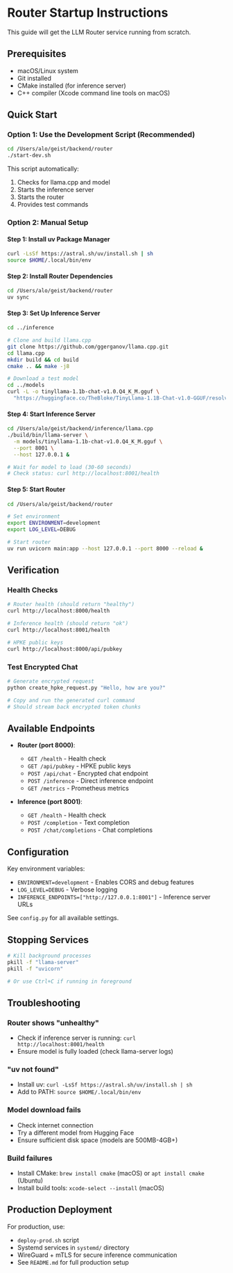 # Router Startup Instructions

This guide will get the LLM Router service running from scratch.

## Prerequisites

- macOS/Linux system
- Git installed
- CMake installed (for inference server)
- C++ compiler (Xcode command line tools on macOS)

## Quick Start

### Option 1: Use the Development Script (Recommended)
```bash
cd /Users/alo/geist/backend/router
./start-dev.sh
```

This script automatically:
1. Checks for llama.cpp and model
2. Starts the inference server
3. Starts the router
4. Provides test commands

### Option 2: Manual Setup

#### Step 1: Install uv Package Manager
```bash
curl -LsSf https://astral.sh/uv/install.sh | sh
source $HOME/.local/bin/env
```

#### Step 2: Install Router Dependencies
```bash
cd /Users/alo/geist/backend/router
uv sync
```

#### Step 3: Set Up Inference Server
```bash
cd ../inference

# Clone and build llama.cpp
git clone https://github.com/ggerganov/llama.cpp.git
cd llama.cpp
mkdir build && cd build
cmake .. && make -j8

# Download a test model
cd ../models
curl -L -o tinyllama-1.1b-chat-v1.0.Q4_K_M.gguf \
  "https://huggingface.co/TheBloke/TinyLlama-1.1B-Chat-v1.0-GGUF/resolve/main/tinyllama-1.1b-chat-v1.0.Q4_K_M.gguf"
```

#### Step 4: Start Inference Server
```bash
cd /Users/alo/geist/backend/inference/llama.cpp
./build/bin/llama-server \
  -m models/tinyllama-1.1b-chat-v1.0.Q4_K_M.gguf \
  --port 8001 \
  --host 127.0.0.1 &

# Wait for model to load (30-60 seconds)
# Check status: curl http://localhost:8001/health
```

#### Step 5: Start Router
```bash
cd /Users/alo/geist/backend/router

# Set environment
export ENVIRONMENT=development
export LOG_LEVEL=DEBUG

# Start router
uv run uvicorn main:app --host 127.0.0.1 --port 8000 --reload &
```

## Verification

### Health Checks
```bash
# Router health (should return "healthy")
curl http://localhost:8000/health

# Inference health (should return "ok")
curl http://localhost:8001/health

# HPKE public keys
curl http://localhost:8000/api/pubkey
```

### Test Encrypted Chat
```bash
# Generate encrypted request
python create_hpke_request.py "Hello, how are you?"

# Copy and run the generated curl command
# Should stream back encrypted token chunks
```

## Available Endpoints

- **Router (port 8000)**:
  - `GET /health` - Health check
  - `GET /api/pubkey` - HPKE public keys
  - `POST /api/chat` - Encrypted chat endpoint
  - `POST /inference` - Direct inference endpoint
  - `GET /metrics` - Prometheus metrics

- **Inference (port 8001)**:
  - `GET /health` - Health check
  - `POST /completion` - Text completion
  - `POST /chat/completions` - Chat completions

## Configuration

Key environment variables:
- `ENVIRONMENT=development` - Enables CORS and debug features
- `LOG_LEVEL=DEBUG` - Verbose logging
- `INFERENCE_ENDPOINTS=["http://127.0.0.1:8001"]` - Inference server URLs

See `config.py` for all available settings.

## Stopping Services

```bash
# Kill background processes
pkill -f "llama-server"
pkill -f "uvicorn"

# Or use Ctrl+C if running in foreground
```

## Troubleshooting

### Router shows "unhealthy"
- Check if inference server is running: `curl http://localhost:8001/health`
- Ensure model is fully loaded (check llama-server logs)

### "uv not found"
- Install uv: `curl -LsSf https://astral.sh/uv/install.sh | sh`
- Add to PATH: `source $HOME/.local/bin/env`

### Model download fails
- Check internet connection
- Try a different model from Hugging Face
- Ensure sufficient disk space (models are 500MB-4GB+)

### Build failures
- Install CMake: `brew install cmake` (macOS) or `apt install cmake` (Ubuntu)
- Install build tools: `xcode-select --install` (macOS)

## Production Deployment

For production, use:
- `deploy-prod.sh` script
- Systemd services in `systemd/` directory
- WireGuard + mTLS for secure inference communication
- See `README.md` for full production setup
